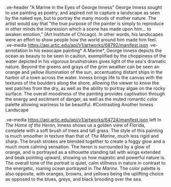 .ve-header "A Marine in the Eyes of George Inness"
George Inness sought to use painting as poetry, and aspired not to capture a landscape as seen by the naked eye, but to portray the many moods of mother nature. The artist would say that "the true purpose of the painter is simply to reproduce in other minds the impression which a scene has made upon him... to awaken emotion," (Art Institute of Chicago). In other words, his landscapes were an effort to show people how the world around him made him feel.
.ve-media https://api.artic.edu/api/v1/artworks/68792/manifest.json .ve-annotation
In his seascape painting* A Marine*, George Inness depicts the ocean as beauty to be seen in caution, exemplified by the choppiness of the water depicted in his vigorous brushstrokes gives light of the sea's dramatic nature. Beyond the greens and grays of the grim weather can be seen an orange and yellow illumination of the sun, accentuating distant ships in the harbor of a town across the water. Inness brings life to the canvas with the textures of the boulders along the shore, allowing the viewer to know the wet patches from the dry, as well as the ability to portray algae on the rocky surface. The overall moodiness of the painting provides captivation through the energy and excitment of danger, as well as the muted romantic color palette allowing wariness to be beautiful. 
#Contrasting Another Inness Landscape

.ve-media https://api.artic.edu/api/v1/artworks/64724/manifest.json left 
In *The Home of the Heron,* Inness shows us a golden view of Florida, complete with a soft brush of trees and tall grass. The style of this painting is much smoother in texture than that of *The Marine*, much less rigid and sharp. The brush strokes are blended together to create a foggy glow and a much more calming sensation. The heron is surrounded by a glow of orange, and is portrayed as a silhouette standing tall with wings extended and beak pointing upward, showing us how majestic and powerful nature is. The overall tone of the portrait is quiet, calm stillness in nature in contrast to the energetic, roaring ocean portrayed in *The Marine.* The color palette is also opposite, with oranges, browns, and yellows being the uplifting choice as opposed to the blues, greys, and black brooding over the sea.
